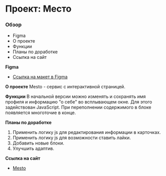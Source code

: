 # Проект: Место

### Обзор

* Figma
* О проекте
* Функции
* Планы по доработке
* Ссылка на сайт

**Figma**

* [Ссылка на макет в Figma](https://www.figma.com/file/2cn9N9jSkmxD84oJik7xL7/JavaScript.-Sprint-4?node-id=0%3A1)

**О проекте**
Mesto - сервис с интерактивной страницей.

**Функции**
В начальной версии можно изменять и сохранять имя профиля и информацию "о себе" во всплывающем окне. Для этого задействован JavaScript.
При переполнении содержимого в блоке появляется многоточие в конце.

**Планы по доработке**
1. Применить логику js для редактирования информации в карточках.
2. Применить логику js для возможности ставить лайки.
3. Добавить новые блоки.
4. Улучшить адаптив.

**Ссылка на сайт**
* [Mesto](https://kameliatta.github.io/mesto/)